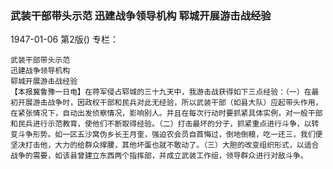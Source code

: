 ### 武装干部带头示范  迅建战争领导机构  郓城开展游击战经验

1947-01-06
第2版()
专栏：

    武装干部带头示范
    迅建战争领导机构
    郓城开展游击战经验
    【本报冀鲁豫一日电】在蒋军侵占郓城的三十九天中，我游击战获得如下三点经验：（一）在最初开展游击战争时，因政权干部和民兵对此无经验，所以武装干部（如县大队）应起带头作用，在紧张情况下，自动出发侦察情况，影响别人。并且在每次行动时要抓紧具体实例，对一般干部和民兵进行示范教育，使他们不断取得经验。（二）打击最坏的分子，抓紧重点进行斗争，以转变斗争形势。如一区五沙窝伪乡长王月奎，强迫农会员自首悔过，倒地倒粮，吃一还三，我们便坚决打击他，大力的给群众撑腰，其他坏蛋也就不敢动了。（三）大胆的改变组织形式，以适合战争的需要，如该县曾建立东西两个指挥部，并成立武装工作组，领导群众进行对敌斗争。

